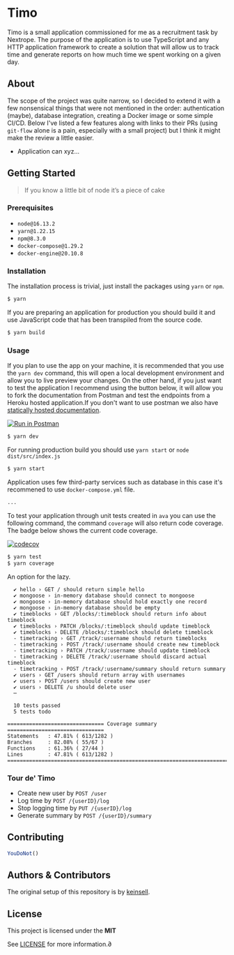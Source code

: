 # Timo

Timo is a small application commissioned for me as a recruitment task by Nextrope. The purpose of the application is to use TypeScript and any HTTP application framework to create a solution that will allow us to track time and generate reports on how much time we spent working on a given day.

## About

The scope of the project was quite narrow, so I decided to extend it with a few nonsensical things that were not mentioned in the order: authentication (maybe), database integration, creating a Docker image or some simple CI/CD. Below I've listed a few features along with links to their PRs (using `git-flow` alone is a pain, especially with a small project) but I think it might make the review a little easier.

- Application can xyz...


## Getting Started

> If you know a little bit of node it’s a piece of cake

### Prerequisites

- `node@16.13.2`
- `yarn@1.22.15`
- `npm@8.3.0`
- `docker-compose@1.29.2`
- `docker-engine@20.10.8`

### Installation

The installation process is trivial, just install the packages using `yarn` or `npm`. 

```bash
$ yarn
```

If you are preparing an application for production you should build it and use JavaScript code that has been transpiled from the source code.

```bash
$ yarn build
```

### Usage

If you plan to use the app on your machine, it is recommended that you use the `yarn dev` command, this will open a local development environment and allow you to live preview your changes. On the other hand, if you just want to test the application I recommend using the button below, it will allow you to fork the documentation from Postman and test the endpoints from a Heroku hosted application.If you don't want to use postman we also have [statically hosted documentation](https://keinsell.docs.apiary.io).

[![Run in Postman](https://run.pstmn.io/button.svg)](https://god.gw.postman.com/run-collection/12555920-c109196b-184b-4d91-86d8-0216b6026771?action=collection%2Ffork&collection-url=entityId%3D12555920-c109196b-184b-4d91-86d8-0216b6026771%26entityType%3Dcollection%26workspaceId%3Dfe2749bd-17c3-4e9f-95e3-69ce48ec9978)

```bash
$ yarn dev
```


For running production build you should use `yarn start` or `node dist/src/index.js`

```bash
$ yarn start
```


Application uses few third-party services such as database in this case it's recommened to use `docker-compose.yml` file.

```bash
...
```

To test your application through unit tests created in `ava` you can use the following command, the command `coverage` will also return code coverage. The badge below shows the current code coverage.

[![codecov](https://codecov.io/gh/keinsell/timo/branch/main/graph/badge.svg?token=X66XL7C3HH)](https://codecov.io/gh/keinsell/timo)

```sh
$ yarn test
$ yarn coverage
```

An option for the lazy.

```
  ✔ hello › GET / should return simple hello
  ✔ mongoose › in-memory database should connect to mongoose
  ✔ mongoose › in-memory database should hold exactly one record
  ✔ mongoose › in-memory database should be empty
  ✔ timeblocks › GET /blocks/:timeblock should return info about timeblock
  ✔ timeblocks › PATCH /blocks/:timeblock should update timeblock
  ✔ timeblocks › DELETE /blocks/:timeblock should delete timeblock
  - timetracking › GET /track/:username should return timeblocks
  - timetracking › POST /track/:username should create new timeblock
  - timetracking › PATCH /track/:username should update timeblock
  - timetracking › DELETE /track/:username should discard actual timeblock
  - timetracking › POST /track/:username/summary should return summary
  ✔ users › GET /users should return array with usernames
  ✔ users › POST /users should create new user
  ✔ users › DELETE /u should delete user
  ─

  10 tests passed
  5 tests todo

=============================== Coverage summary ===============================
Statements   : 47.81% ( 613/1282 )
Branches     : 82.08% ( 55/67 )
Functions    : 61.36% ( 27/44 )
Lines        : 47.81% ( 613/1282 )
================================================================================
```

### Tour de' Timo

- Create new user by `POST /user`
- Log time by `POST /{userID}/log`
- Stop logging time by `PUT /{userID}/log`
- Generate summary by `POST /{userID}/summary`

## Contributing

```js
YouDoNot()
```

## Authors & Contributors

The original setup of this repository is by [keinsell](https://github.com/keinsell).

## License

This project is licensed under the **MIT**

See [LICENSE](docs/LICENSE) for more information.∂
